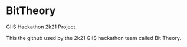 # BitTheory
GIIS Hackathon 2k21 Project

This the github used by the 2k21 GIIS hackathon team called Bit Theory.
